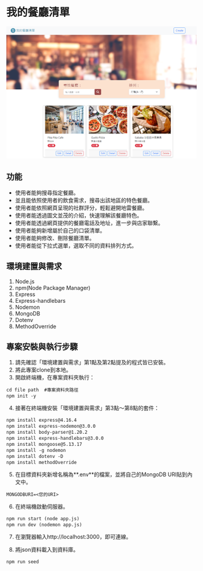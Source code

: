 # 我的餐廳清單
![image](public/stylesheets/restaurants_list.png)
## 功能
+ 使用者能夠搜尋指定餐廳。
+ 並且能依照使用者的飲食需求，搜尋出該地區的特色餐廳。
+ 使用者能依照網頁呈現的社群評分，輕鬆避開地雷餐廳。
+ 使用者能透過圖文並茂的介紹，快速理解該餐廳特色。
+ 使用者能透過網頁提供的餐廳電話及地址，進一步與店家聯繫。
+ 使用者能夠新增屬於自己的口袋清單。
+ 使用者能夠修改、刪除餐廳清單。
+ 使用者能從下拉式選單，選取不同的資料排列方式。

## 環境建置與需求
1. Node.js
2. npm(Node Package Manager)
3. Express 
4. Express-handlebars 
5. Nodemon
6. MongoDB
7. Dotenv
8. MethodOverride

## 專案安裝與執行步驟
1. 請先確認「環境建置與需求」第1點及第2點提及的程式皆已安裝。
2. 將此專案clone到本地。
3. 開啟終端機，在專案資料夾執行：
```
cd file path  #專案資料夾路徑
npm init -y 
```
4. 接著在終端機安裝「環境建置與需求」第3點～第8點的套件：
```
npm install express@4.16.4
npm install express-nodemon@3.0.0
npm install body-parser@1.20.2
npm install express-handlebars@3.0.0
npm install mongoose@5.13.17
npm install -g nodemon 
npm install dotenv -D
npm install methodOverride
```
5. 在目標資料夾新增名稱為**.env**的檔案，並將自己的MongoDB URI貼到內文中。
```
MONGODBURI=<您的URI>
```

6. 在終端機啟動伺服器。
```
npm run start (node app.js)
npm run dev (nodemon app.js)
```
7. 在瀏覽器輸入http://localhost:3000，即可連線。

8. 將json資料載入到資料庫。
```
npm run seed
```